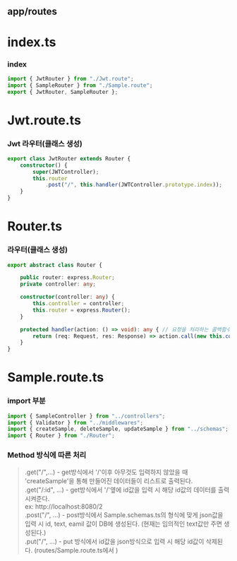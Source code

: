 ## app/routes

# index.ts
### index
```typescript
import { JwtRouter } from "./Jwt.route";
import { SampleRouter } from "./Sample.route";
export { JwtRouter, SampleRouter };
```

# Jwt.route.ts
### Jwt 라우터(클래스 생성)
```typescript
export class JwtRouter extends Router {
    constructor() {
        super(JWTController);
        this.router
            .post("/", this.handler(JWTController.prototype.index));
    }
}
```

# Router.ts
### 라우터(클래스 생성)
```typescript
export abstract class Router {

    public router: express.Router;
    private controller: any;

    constructor(controller: any) {
        this.controller = controller;
        this.router = express.Router();
    }

    protected handler(action: () => void): any { // 요청을 처리하는 콜백함수.
        return (req: Request, res: Response) => action.call(new this.controller(req, res));
    }
}
```

# Sample.route.ts
### import 부분
```typescript
import { SampleController } from "../controllers";
import { Validator } from "../middlewares";
import { createSample, deleteSample, updateSample } from "../schemas";
import { Router } from "./Router";
```

### Method 방식에 따른 처리
> .get("/",...) - get방식에서 '/'이후 아무것도 입력하지 않았을 때 'createSample'을 통해 만들어진 데이터들이 리스트로 출력된다. <br />
> .get("/:id", ...) - get방식에서 '/'옆에 id값을 입력 시 해당 id값의 데이터를 출력시켜준다. <br /> ex: http://localhost:8080/2 <br />
> .post("/", ...) - post방식에서 Sample.schemas.ts의 형식에 맞게 json값을 입력 시 id, text, eamil 값이 DB에 생성된다. (현재는 임의적인    text값만 주면 생성된다.) <br />
> .put("/", ...) - put 방식에서 id값을 json방식으로 입력 시 해당 id값이 삭제된다. (routes/Sample.route.ts에서 ) <br />
